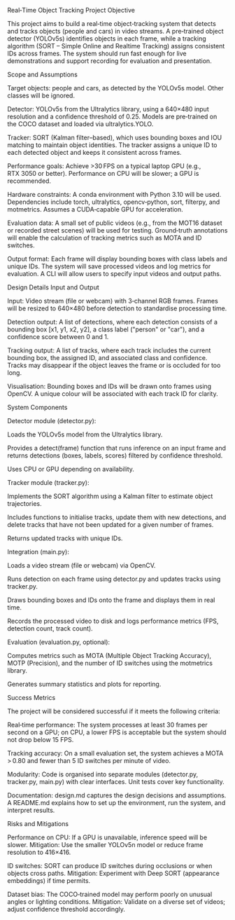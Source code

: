 Real‑Time Object Tracking Project
Objective

This project aims to build a real‑time object‑tracking system that detects and tracks objects (people and cars) in video streams. A pre‑trained object detector (YOLOv5s) identifies objects in each frame, while a tracking algorithm (SORT – Simple Online and Realtime Tracking) assigns consistent IDs across frames. The system should run fast enough for live demonstrations and support recording for evaluation and presentation.

Scope and Assumptions

Target objects: people and cars, as detected by the YOLOv5s model. Other classes will be ignored.

Detector: YOLOv5s from the Ultralytics library, using a 640×480 input resolution and a confidence threshold of 0.25. Models are pre‑trained on the COCO dataset and loaded via ultralytics.YOLO.

Tracker: SORT (Kalman filter–based), which uses bounding boxes and IOU matching to maintain object identities. The tracker assigns a unique ID to each detected object and keeps it consistent across frames.

Performance goals: Achieve >30 FPS on a typical laptop GPU (e.g., RTX 3050 or better). Performance on CPU will be slower; a GPU is recommended.

Hardware constraints: A conda environment with Python 3.10 will be used. Dependencies include torch, ultralytics, opencv‑python, sort, filterpy, and motmetrics. Assumes a CUDA‑capable GPU for acceleration.

Evaluation data: A small set of public videos (e.g., from the MOT16 dataset or recorded street scenes) will be used for testing. Ground‑truth annotations will enable the calculation of tracking metrics such as MOTA and ID switches.

Output format: Each frame will display bounding boxes with class labels and unique IDs. The system will save processed videos and log metrics for evaluation. A CLI will allow users to specify input videos and output paths.

Design Details
Input and Output

Input: Video stream (file or webcam) with 3‑channel RGB frames. Frames will be resized to 640×480 before detection to standardise processing time.

Detection output: A list of detections, where each detection consists of a bounding box [x1, y1, x2, y2], a class label ("person" or "car"), and a confidence score between 0 and 1.

Tracking output: A list of tracks, where each track includes the current bounding box, the assigned ID, and associated class and confidence. Tracks may disappear if the object leaves the frame or is occluded for too long.

Visualisation: Bounding boxes and IDs will be drawn onto frames using OpenCV. A unique colour will be associated with each track ID for clarity.

System Components

Detector module (detector.py):

Loads the YOLOv5s model from the Ultralytics library.

Provides a detect(frame) function that runs inference on an input frame and returns detections (boxes, labels, scores) filtered by confidence threshold.

Uses CPU or GPU depending on availability.

Tracker module (tracker.py):

Implements the SORT algorithm using a Kalman filter to estimate object trajectories.

Includes functions to initialise tracks, update them with new detections, and delete tracks that have not been updated for a given number of frames.

Returns updated tracks with unique IDs.

Integration (main.py):

Loads a video stream (file or webcam) via OpenCV.

Runs detection on each frame using detector.py and updates tracks using tracker.py.

Draws bounding boxes and IDs onto the frame and displays them in real time.

Records the processed video to disk and logs performance metrics (FPS, detection count, track count).

Evaluation (evaluation.py, optional):

Computes metrics such as MOTA (Multiple Object Tracking Accuracy), MOTP (Precision), and the number of ID switches using the motmetrics library.

Generates summary statistics and plots for reporting.

Success Metrics

The project will be considered successful if it meets the following criteria:

Real‑time performance: The system processes at least 30 frames per second on a GPU; on CPU, a lower FPS is acceptable but the system should not drop below 15 FPS.

Tracking accuracy: On a small evaluation set, the system achieves a MOTA > 0.80 and fewer than 5 ID switches per minute of video.

Modularity: Code is organised into separate modules (detector.py, tracker.py, main.py) with clear interfaces. Unit tests cover key functionality.

Documentation: design.md captures the design decisions and assumptions. A README.md explains how to set up the environment, run the system, and interpret results.

Risks and Mitigations

Performance on CPU: If a GPU is unavailable, inference speed will be slower. Mitigation: Use the smaller YOLOv5n model or reduce frame resolution to 416×416.

ID switches: SORT can produce ID switches during occlusions or when objects cross paths. Mitigation: Experiment with Deep SORT (appearance embeddings) if time permits.

Dataset bias: The COCO‑trained model may perform poorly on unusual angles or lighting conditions. Mitigation: Validate on a diverse set of videos; adjust confidence threshold accordingly.